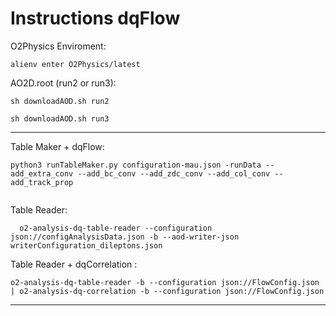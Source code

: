 <!-- doxy
\page refDetectorsMUONMCHEvaluation MCH Evaluation
/doxy -->

# Instructions dqFlow


O2Physics Enviroment:

```shell
alienv enter O2Physics/latest

```

 AO2D.root (run2 or run3):

```shell
sh downloadAOD.sh run2

```

```shell
sh downloadAOD.sh run3

```

----------------------------------------------------------------------------------------

Table Maker + dqFlow:

```shell
python3 runTableMaker.py configuration-mau.json -runData --add_extra_conv --add_bc_conv --add_zdc_conv --add_col_conv --add_track_prop


```

Table Reader:

```shell
  o2-analysis-dq-table-reader --configuration json://configAnalysisData.json -b --aod-writer-json writerConfiguration_dileptons.json
```

Table Reader + dqCorrelation :

```shell
o2-analysis-dq-table-reader -b --configuration json://FlowConfig.json | o2-analysis-dq-correlation -b --configuration json://FlowConfig.json

```


--------------------------------------------------------------------------------------


